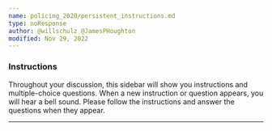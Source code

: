 ```yaml
---
name: policing_2020/persistent_instructions.md
type: noResponse
author: @willschulz @JamesPHoughton
modified: Nov 29, 2022
---
```


### Instructions

Throughout your discussion, this sidebar will show you instructions and multiple-choice questions.
When a new instruction or question appears, you will hear a bell sound.
Please follow the instructions and answer the questions when they appear.

---
